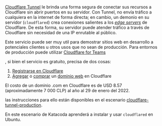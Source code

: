 [Cloudflare Tunnel](https://www.cloudflare.com/es-la/products/tunnel/) le brinda una forma segura de conectar sus recursos a Cloudflare sin abrir puertos en su servidor.  Con Tunnel, no envía tráfico a cualquiera en la internet de forma directa; en cambio, un demonio en su servidor (`cloudflared`) crea conexiones salientes a los [_edge servers_](https://www.cloudflare.com/learning/cdn/glossary/edge-server/) de Cloudflare. De esta forma, su servidor puede atender tráfico a través de Cloudflare sin necesidad de una IP enrutable al público.

Este servicio puede ser muy util para demostrar sitios web en desarrollo a potenciales clientes u otros usos que no sean de producción.  Para entornos de producción puede utilizar [Cloudflare for Teams](https://katacoda.com/dosjorge/scenarios/cloudflare-tunnel)

, si bien el servicio es gratuito, precisa de dos cosas:

1. [Registrarse en Cloudflare](https://dash.cloudflare.com/sign-up)
2. [Agregar](https://www.youtube.com/watch?v=7hY3gp_-9EU) o [comprar](https://developers.cloudflare.com/registrar/get-started/register-domain) un [dominio web](https://www.cloudflare.com/learning/dns/glossary/what-is-a-domain-name/) en Cloudflare

El costo de un dominio .com en Cloudflare es de USD 8.57 (aproximadamente 7 000 CLP) al año al 29 de enero del 2022.

las instrucciones para ello están disponibles en el escenario [cloudflare-tunnel-production]().


En este escenario de Katacoda aprenderá a instalar y usar `cloudflared` en Ubuntu.

